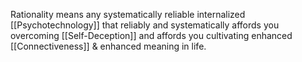 Rationality means any systematically reliable internalized [[Psychotechnology]] that reliably and systematically affords you overcoming [[Self-Deception]] and affords you cultivating enhanced [[Connectiveness]] & enhanced meaning in life.